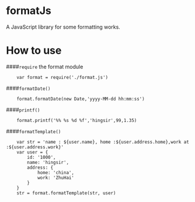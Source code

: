 formatJs
========

A JavaScript library for some formatting works.

How to use
==========

####`require` the format module
```
    var format = require('./format.js')
```
####`formatDate()`
```
    format.formatDate(new Date,'yyyy-MM-dd hh:mm:ss')
```
####`printf()`
```
    format.printf('%% %s %d %f','hingsir',99,1.35)
```
####`formatTemplate()`
```
    var str = 'name : ${user.name}, home :${user.address.home},work at :${user.address.work}'
    var user = {
        id: '1000',
        name: 'hingsir',
        address: {
            home: 'china',
            work: 'ZhuHai'
        }
    }
    str = format.formatTemplate(str, user)
```
